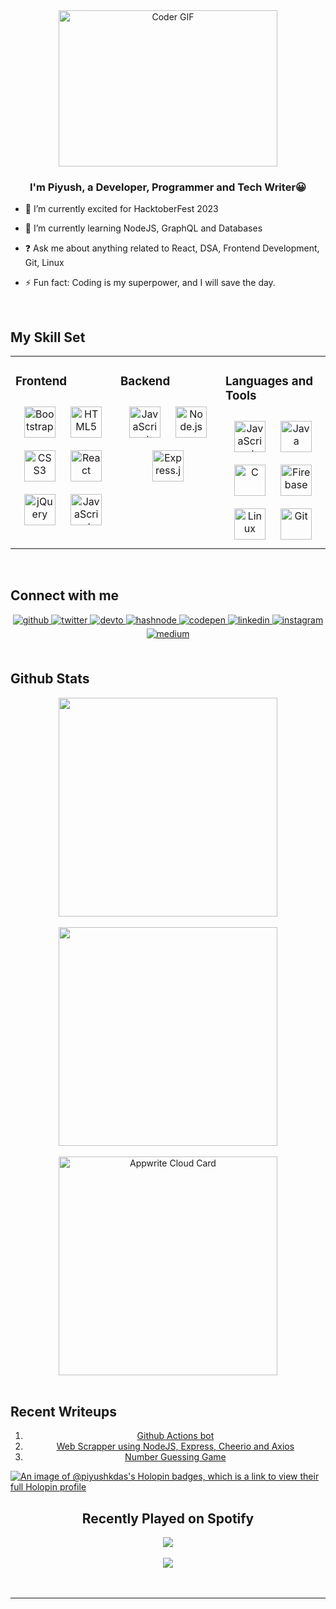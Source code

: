 <div align="center">
<img alt="Coder GIF" height=250 width=350 src="https://cdn.dribbble.com/users/730703/screenshots/6581243/avento.gif" />
</div>  

### <div align="center">I'm Piyush, a Developer, Programmer and Tech Writer😀</div>  
  

- 🔭 I’m currently excited for HacktoberFest 2023  
  

- 🌱 I’m currently learning NodeJS, GraphQL and Databases  
  

- ❓ Ask me about anything related to React, DSA, Frontend Development, Git, Linux  
  

- ⚡ Fun fact: Coding is my superpower, and I will save the day.  
  

<br/>  


## My Skill Set  
<table><tr><td valign="top" width="33%">



### Frontend  
<div align="center">  
<a href="https://getbootstrap.com/docs/3.4/javascript/" target="_blank"><img style="margin: 10px" src="https://profilinator.rishav.dev/skills-assets/bootstrap-plain.svg" alt="Bootstrap" height="50" /></a>  
<a href="https://en.wikipedia.org/wiki/HTML5" target="_blank"><img style="margin: 10px" src="https://profilinator.rishav.dev/skills-assets/html5-original-wordmark.svg" alt="HTML5" height="50" /></a>  
<a href="https://www.w3schools.com/css/" target="_blank"><img style="margin: 10px" src="https://profilinator.rishav.dev/skills-assets/css3-original-wordmark.svg" alt="CSS3" height="50" /></a>  
<a href="https://reactjs.org/" target="_blank"><img style="margin: 10px" src="https://profilinator.rishav.dev/skills-assets/react-original-wordmark.svg" alt="React" height="50" /></a>  
<a href="https://jquery.com/" target="_blank"><img style="margin: 10px" src="https://profilinator.rishav.dev/skills-assets/jquery.png" alt="jQuery" height="50" /></a>  
<a href="https://www.javascript.com/" target="_blank"><img style="margin: 10px" src="https://profilinator.rishav.dev/skills-assets/javascript-original.svg" alt="JavaScript" height="50" /></a>  
</div>

</td><td valign="top" width="33%">



### Backend  
<div align="center">  
<a href="https://www.javascript.com/" target="_blank"><img style="margin: 10px" src="https://profilinator.rishav.dev/skills-assets/javascript-original.svg" alt="JavaScript" height="50" /></a>  
<a href="https://nodejs.org/" target="_blank"><img style="margin: 10px" src="https://profilinator.rishav.dev/skills-assets/nodejs-original-wordmark.svg" alt="Node.js" height="50" /></a>  
<a href="https://expressjs.com/" target="_blank"><img style="margin: 10px" src="https://profilinator.rishav.dev/skills-assets/express-original-wordmark.svg" alt="Express.js" height="50" /></a>  
</div>

</td><td valign="top" width="33%">



### Languages and Tools  
<div align="center">  
<a href="https://www.javascript.com/" target="_blank"><img style="margin: 10px" src="https://profilinator.rishav.dev/skills-assets/javascript-original.svg" alt="JavaScript" height="50" /></a>  
<a href="https://www.java.com/" target="_blank"><img style="margin: 10px" src="https://profilinator.rishav.dev/skills-assets/java-original-wordmark.svg" alt="Java" height="50" /></a>  
<a href="https://www.cprogramming.com/" target="_blank"><img style="margin: 10px" src="https://profilinator.rishav.dev/skills-assets/c-original.svg" alt="C" height="50" /></a>  
<a href="https://firebase.google.com/" target="_blank"><img style="margin: 10px" src="https://profilinator.rishav.dev/skills-assets/firebase.png" alt="Firebase" height="50" /></a>  
<a href="https://www.linux.org/" target="_blank"><img style="margin: 10px" src="https://profilinator.rishav.dev/skills-assets/linux-original.svg" alt="Linux" height="50" /></a>  
<a href="https://github.com/" target="_blank"><img style="margin: 10px" src="https://profilinator.rishav.dev/skills-assets/git-scm-icon.svg" alt="Git" height="50" /></a>  
</div>

</td></tr></table>  

<br/>  


## Connect with me  
<div align="center">
<a href="https://github.com/piyushkdas0611" target="_blank">
<img src=https://img.shields.io/badge/github-%2324292e.svg?&style=for-the-badge&logo=github&logoColor=white alt=github style="margin-bottom: 5px;" />
</a>
<a href="https://twitter.com/Piyush_k_das" target="_blank">
<img src=https://img.shields.io/badge/twitter-%2300acee.svg?&style=for-the-badge&logo=twitter&logoColor=white alt=twitter style="margin-bottom: 5px;" />
</a>
<a href="https://dev.to/piyushkdas0611" target="_blank">
<img src=https://img.shields.io/badge/dev.to-%2308090A.svg?&style=for-the-badge&logo=dev.to&logoColor=white alt=devto style="margin-bottom: 5px;" />
</a>
<a href="https://hashnode.com/@piyushkdas" target="_blank">
<img src=https://img.shields.io/badge/hashnode-%232962FF.svg?&style=for-the-badge&logo=hashnode&logoColor=white alt=hashnode style="margin-bottom: 5px;" />
</a>
<a href="https://codepen.com/piyushkdas0611" target="_blank">
<img src=https://img.shields.io/badge/codepen-%23131417.svg?&style=for-the-badge&logo=codepen&logoColor=white alt=codepen style="margin-bottom: 5px;" />
</a>
<a href="https://linkedin.com/in/piyush-k-das" target="_blank">
<img src=https://img.shields.io/badge/linkedin-%231E77B5.svg?&style=for-the-badge&logo=linkedin&logoColor=white alt=linkedin style="margin-bottom: 5px;" />
</a>
<a href="https://instagram.com/piyush_k_das" target="_blank">
<img src=https://img.shields.io/badge/instagram-%23000000.svg?&style=for-the-badge&logo=instagram&logoColor=white alt=instagram style="margin-bottom: 5px;" />
</a>
<a href="https://medium.com/@piyush.k.das25" target="_blank">
<img src=https://img.shields.io/badge/medium-%23292929.svg?&style=for-the-badge&logo=medium&logoColor=white alt=medium style="margin-bottom: 5px;" />
</a>  
</div>  
  

<br/>  


## Github Stats  
<div align="center">
  <img width="350" src="https://github-readme-stats.vercel.app/api/top-langs/?username=piyushkdas0611&hide_border=true&layout=compact" align="center" /> <br/><br/>
  <img width="350" src="https://github-readme-stats.vercel.app/api?username=piyushkdas0611&show_icons=true&count_private=true&hide_border=true" align="center" /> <br/><br/>
  <a href="https://cloud.appwrite.io/card/64762500727ecf9829ff">
	<img width="350" src="https://cloud.appwrite.io/v1/cards/cloud?userId=64762500727ecf9829ff" alt="Appwrite Cloud Card" align="center" />
</a>
</div>

<br/>

## Recent Writeups
<div align="center" width=100%>
  <ol>
  <li><a href="https://dev.to/piyushkdas0611/starting-with-github-actions-23c8">Github Actions bot</a></li>
  <li><a href="https://dev.to/piyushkdas0611/web-scrapper-using-nodejs-express-cheerio-and-axios-32n2">Web Scrapper using NodeJS, Express, Cheerio and Axios</a></li>
  <li><a href="https://dev.to/piyushkdas0611/create-a-number-guessing-game-using-node-js-50a">Number Guessing Game</a></li>
</ol>

</div>

[![An image of @piyushkdas's Holopin badges, which is a link to view their full Holopin profile](https://holopin.me/piyushkdas)](https://holopin.io/@piyushkdas)

<div align="center" width=100%>
<h2>Recently Played on Spotify</h2>
<div align="center"><img src="https://spotify-github-profile.vercel.app/api/view?uid=31ttds5q2ftayflknm4teeuhpms4&cover_image=true&theme=default&show_offline=false&background_color=121212&interchange=false" /></div> 
</div> 

<br/>  

<div align="center">
<img src="https://komarev.com/ghpvc/?username=piyushkdas0611&&style=flat-square" align="center" />
</div>  
  

<br/>  


<br />

----
